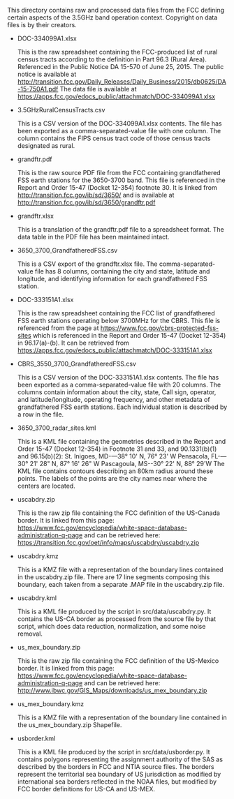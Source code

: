 This directory contains raw and processed data files from the FCC
defining certain aspects of the 3.5GHz band operation context. Copyright
on data files is by their creators.

* DOC-334099A1.xlsx

    This is the raw spreadsheet containing the FCC-produced list of
    rural census tracts according to the definition in Part 96.3 (Rural Area).
    Referenced in the Public Notice DA 15-570 of June 25, 2015.
    The public notice is available at
    http://transition.fcc.gov/Daily_Releases/Daily_Business/2015/db0625/DA-15-750A1.pdf
    The data file is available at
    https://apps.fcc.gov/edocs_public/attachmatch/DOC-334099A1.xlsx

* 3.5GHzRuralCensusTracts.csv

    This is a CSV version of the DOC-334099A1.xlsx contents. The file
    has been exported as a comma-separated-value file with one column. The
    column contains the FIPS census tract code of those census tracts
    designated as rural.

* grandftr.pdf

    This is the raw source PDF file from the FCC containing grandfathered
    FSS earth stations for the 3650-3700 band.
    This file is referenced in the Report and Order 15-47 (Docket 12-354)
    footnote 30. It is linked from http://transition.fcc.gov/ib/sd/3650/
    and is available at
    http://transition.fcc.gov/ib/sd/3650/grandftr.pdf

* grandftr.xlsx

    This is a translation of the grandftr.pdf file to a spreadsheet format.
    The data table in the PDF file has been maintained intact.

* 3650_3700_GrandfatheredFSS.csv

    This is a CSV export of the grandftr.xlsx file. The comma-separated-value
    file has 8 columns, containing the city and state, latitude and longitude,
    and identifying information for each grandfathered FSS station.

* DOC-333151A1.xlsx

    This is the raw spreadsheet containing the FCC list of grandfathered
    FSS earth stations operating below 3700MHz for the CBRS.
    This file is referenced from the page at
    https://www.fcc.gov/cbrs-protected-fss-sites
    which is referenced in the Report and Order 15-47 (Docket 12-354) in
    96.17(a)-(b).
    It can be retrieved from
    https://apps.fcc.gov/edocs_public/attachmatch/DOC-333151A1.xlsx

* CBRS_3550_3700_GrandfatheredFSS.csv

    This is a CSV version of the DOC-333151A1.xlsx contents. The file has
    been exported as a comma-separated-value file with 20 columns. The
    columns contain information about the city, state, Call sign, operator,
    and latitude/longitude, operating frequency, and other metadata of
    grandfathered FSS earth stations. Each individual station is described
    by a row in the file.

* 3650_3700_radar_sites.kml

    This is a KML file containing the geometries described in the Report
    and Order 15-47 (Docket 12-354) in Footnote 31 and 33, and 90.1331(b)(1)
    and 96.15(b)(2):
    St. Inigoes, MD-—38° 10' N, 76° 23' W
    Pensacola, FL-—30° 21' 28" N, 87° 16' 26" W
    Pascagoula, MS--30° 22' N, 88° 29'W
    The KML file contains contours describing an 80km radius around
    these points. The labels of the points are the city names near where
    the centers are located.

* uscabdry.zip

    This is the raw zip file containing the FCC definition of the US-Canada
    border. It is linked from this page:
    https://www.fcc.gov/encyclopedia/white-space-database-administration-q-page
    and can be retrieved here:
    https://transition.fcc.gov/oet/info/maps/uscabdry/uscabdry.zip

* uscabdry.kmz

    This is a KMZ file with a representation of the boundary lines contained
    in the uscabdry.zip file. There are 17 line segments composing this
    boundary, each taken from a separate .MAP file in the uscabdry.zip file.

* uscabdry.kml

    This is a KML file produced by the script in src/data/uscabdry.py. It contains
    the US-CA border as processed from the source file by that script, which does
    data reduction, normalization, and some noise removal.

* us_mex_boundary.zip

    This is the raw zip file containing the FCC definition of the US-Mexico
    border. It is linked from this page:
    https://www.fcc.gov/encyclopedia/white-space-database-administration-q-page
    and can be retrieved here:
    http://www.ibwc.gov/GIS_Maps/downloads/us_mex_boundary.zip

* us_mex_boundary.kmz

    This is a KMZ file with a representation of the boundary line
    contained in the us_mex_boundary.zip Shapefile.

* usborder.kml

    This is a KML file produced by the script in src/data/usborder.py. It contains
    polygons representing the assignment authority of the SAS as described by the
    borders in FCC and NTIA source files. The borders represent the territorial sea
    boundary of US jurisdiction as modified by international sea borders reflected
    in the NOAA files, but modified by FCC border definitions for US-CA and US-MEX.

